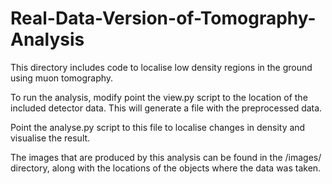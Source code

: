 # Real-Data-Version-of-Tomography-Analysis

This directory includes code to localise low density regions in the ground using muon tomography.

To run the analysis, modify point the view.py script to the location of the included detector data. This will generate a file with the preprocessed data.

Point the analyse.py script to this file to localise changes in density and visualise the result. 

The images that are produced by this analysis can be found in the /images/ directory, along with the locations of the objects where the data was taken. 

